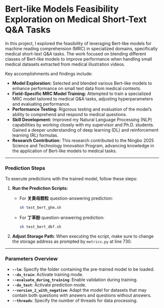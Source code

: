 

# **Bert-like Models Feasibility Exploration on Medical Short-Text Q&A Tasks**

In this project, I explored the feasibility of leveraging Bert-like models for machine reading comprehension (MRC) in specialized domains, specifically medical short-text Q&A tasks. The work focused on blending different classes of Bert-like models to improve performance when handling small medical datasets extracted from medical illustration videos.

Key accomplishments and findings include:

- **Model Exploration:** Selected and blended various Bert-like models to enhance performance on small text data from medical contexts.
- **Field-Specific MRC Model Training:** Attempted to train a specialized MRC model tailored to medical Q&A tasks, adjusting hyperparameters and evaluating performance.
- **Performance Testing:** Rigorous testing and evaluation of the model’s ability to comprehend and respond to medical questions.
- **Skill Development:** Improved my Natural Language Processing (NLP) capabilities by working closely with my supervisor and Ph.D. students. Gained a deeper understanding of deep learning (DL) and reinforcement learning (RL) formulas.
- **Research Contribution:** This research contributed to the Ningbo 2025 Science and Technology Innovation Program, advancing knowledge in the application of Bert-like models to medical tasks.

---

### **Prediction Steps**

To execute predictions with the trained model, follow these steps:

1. **Run the Prediction Scripts:**
   - For **关黄母颗粒** question-answering prediction:
     ```bash
     sh test_bert_ghm.sh
     ```
   - For **丁苯酚** question-answering prediction:
     ```bash
     sh test_bert_dbf.sh
     ```

2. **Adjust Storage Path**: When executing the script, make sure to change the storage address as prompted by `metrics.py` at line 730.

---

### **Parameters Overview**

- **`--lm`**: Specify the folder containing the pre-trained model to be loaded.
- **`--do_train`**: Activate training mode.
- **`--evaluate_during_training`**: Enable validation during training.
- **`--do_test`**: Activate prediction mode.
- **`--version_2_with_negative`**: Adapt the model for datasets that may contain both questions with answers and questions without answers.
- **`--threads`**: Specify the number of threads for data processing.

